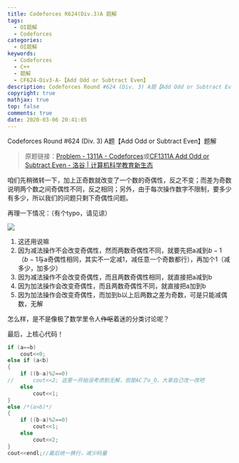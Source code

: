 ```yaml
---
title: Codeforces R624(Div.3)A 题解
tags:
  - OI题解
  - Codeforces
categories:
  - OI题解
keywords:
  - Codeforces
  - C++
  - 题解
  - CF624-Div3-A-【Add Odd or Subtract Even】
description: Codeforces Round #624 (Div. 3) A题【Add Odd or Subtract Even】题解
copyright: true
mathjax: true
top: false
comments: true
date: 2020-03-06 20:41:05
---
```


Codeforces Round #624 (Div. 3) A题【Add Odd or Subtract Even】题解

> 原题链接：[Problem - 1311A - Codeforces](https://codeforces.com/problemset/problem/1311/A)或[CF1311A Add Odd or Subtract Even - 洛谷 | 计算机科学教育新生态](https://www.luogu.com.cn/problem/CF1311A)

<!--more-->

咱们先稍微转一下，加上正奇数就改变了一个数的奇偶性，反之不变；而差为奇数说明两个数之间奇偶性不同，反之相同；另外，由于每次操作数字不限制，要多少有多少，所以我们的问题只剩下奇偶性问题。

再理一下情况：（有个typo，请见谅）

![](https://cdn.luogu.com.cn/upload/image_hosting/rbfx9ai7.png)

1. 这还用说嘛
2. 因为减法操作不会改变奇偶性，然而两数奇偶性不同，就要先把a减到$b-1$（$b-1$与a奇偶性相同，其实不一定减1，减任意一个奇数都行），再加个1（减多少，加多少）
3. 因为减法操作不会改变奇偶性，而且两数奇偶性相同，就直接把a减到b
4. 因为加法操作会改变奇偶性，而且两数奇偶性不同，就直接把a加到b
5. 因为加法操作会改变奇偶性，而加到b以上后两数之差为奇数，可是只能减偶数，无解

怎么样，是不是像极了数学里令人~~作呕~~着迷的分类讨论呢？

最后，上核心代码！

```cpp
if (a==b)
	cout<<0;
else if (a<b)
{
	if ((b-a)%2==0)
//		cout<<2; 这里一开始没考虑到无解，但是AC了o_O，大家自己改一改吧
	else
		cout<<1;
}
else /*(a>b)*/
{
	if ((b-a)%2==0)
		cout<<1;
	else
		cout<<2;
}
cout<<endl;//最后统一换行，减少码量
```

